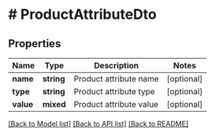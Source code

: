 # # ProductAttributeDto

## Properties

Name | Type | Description | Notes
------------ | ------------- | ------------- | -------------
**name** | **string** | Product attribute name | [optional]
**type** | **string** | Product attribute type | [optional]
**value** | **mixed** | Product attribute value | [optional]

[[Back to Model list]](../../README.md#models) [[Back to API list]](../../README.md#endpoints) [[Back to README]](../../README.md)
